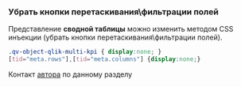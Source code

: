 ### Убрать кнопки перетаскивания\фильтрации полей

Представление **сводной таблицы** можно изменить методом CSS инъекции (убрать кнопки перетаскивания\фильтрации полей).

``` css
.qv-object-qlik-multi-kpi { display:none; }
[tid="meta.rows"],[tid="meta.columns"] {display:none;}
```
Контакт [автора](https://t.me/igoresz) по данному разделу
